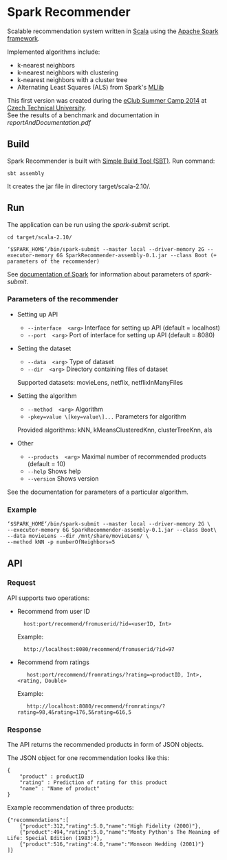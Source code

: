 # Spark Recommender

Scalable recommendation system written in [Scala](http://www.scala-lang.org/) using the [Apache Spark framework](https://spark.apache.org/).  

Implemented algorithms include:

* k-nearest neighbors
* k-nearest neighbors with clustering
* k-nearest neighbors with a cluster tree
* Alternating Least Squares (ALS) from Spark's [MLlib](https://spark.apache.org/docs/latest/mllib-collaborative-filtering.html)

This first version was created during the [eClub Summer Camp 2014](http://www.eclub.cvutmedialab.cz/) at [Czech Technical University](http://www.cvut.cz/).  
See the results of a benchmark and documentation in *reportAndDocumentation.pdf*

## Build

Spark Recommender is built with [Simple Build Tool (SBT)](http://www.scala-sbt.org/). Run command:
 
    sbt assembly
    
It creates the jar file in directory target/scala-2.10/.

## Run
The application can be run using the *spark-submit* script.

    cd target/scala-2.10/

    ‘$SPARK_HOME‘/bin/spark-submit --master local --driver-memory 2G --executor-memory 6G SparkRecommender-assembly-0.1.jar --class Boot (+ parameters of the recommender)
    
See [documentation of Spark](https://spark.apache.org/docs/latest/submitting-applications.html) for information about parameters of *spark-submit*.

### Parameters of the recommender

* Setting up API
     * `--interface  <arg>` Interface for setting up API (default = localhost)
     * `--port  <arg>` Port of interface for setting up API (default = 8080)
* Setting the dataset
     * `--data  <arg>` Type of dataset
     * `--dir  <arg>` Directory containing files of dataset
     
     Supported datasets: movieLens, netflix, netflixInManyFiles

* Setting the algorithm
     * `--method  <arg>` Algorithm
     * `-pkey=value \[key=value\]...` Parameters for algorithm
     
     Provided algorithms: kNN, kMeansClusteredKnn, clusterTreeKnn, als

* Other
     * `--products  <arg>` Maximal number of recommended products (default = 10)
     * `--help` Shows help
     * `--version` Shows version
     
See the documentation for parameters of a particular algorithm.

### Example
    ‘$SPARK_HOME‘/bin/spark-submit --master local --driver-memory 2G \
    --executor-memory 6G SparkRecommender-assembly-0.1.jar --class Boot\
    --data movieLens --dir /mnt/share/movieLens/ \
    --method kNN -p numberOfNeighbors=5

## API

### Request
API supports two operations:

* Recommend from user ID

        host:port/recommend/fromuserid/?id=<userID, Int>
        
    Example:
  
        http://localhost:8080/recommend/fromuserid/?id=97
        
        
* Recommend from ratings

         host:port/recommend/fromratings/?rating=<productID, Int>,<rating, Double>
         
     Example:
      
         http://localhost:8080/recommend/fromratings/?rating=98,4&rating=176,5&rating=616,5
         
### Response
The API returns the recommended products in form of JSON objects.

The JSON object for one recommendation looks like this:
    
    {
        "product" : productID
        "rating" : Prediction of rating for this product
        "name" : "Name of product"
    }
    

Example recommendation of three products:

    {"recommendations":[
        {"product":312,"rating":5.0,"name":"High Fidelity (2000)"},
        {"product":494,"rating":5.0,"name":"Monty Python's The Meaning of Life: Special Edition (1983)"},
        {"product":516,"rating":4.0,"name":"Monsoon Wedding (2001)"}
    ]}
